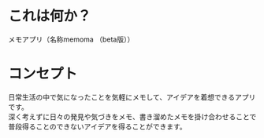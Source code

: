 # これは何か？
メモアプリ（名称memoma （beta版））

# コンセプト
日常生活の中で気になったことを気軽にメモして、アイデアを着想できるアプリです。<br>
深く考えずに日々の発見や気づきをメモ、書き溜めたメモを掛け合わせることで普段得ることのできないアイデアを得ることができます。

